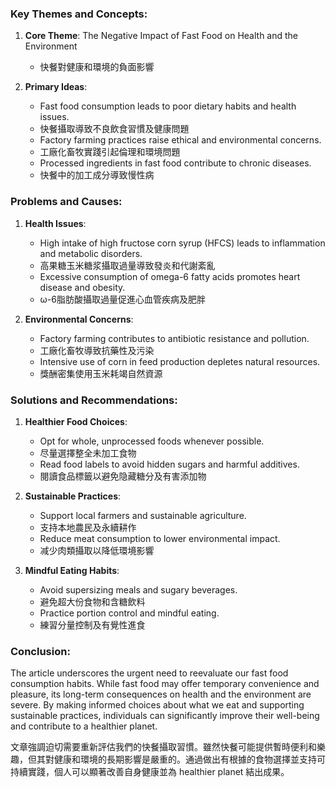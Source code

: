 ### Key Themes and Concepts:
1. **Core Theme**: The Negative Impact of Fast Food on Health and the Environment  
   - 快餐對健康和環境的負面影響
   
2. **Primary Ideas**:
   - Fast food consumption leads to poor dietary habits and health issues.
   - 快餐攝取導致不良飲食習慣及健康問題
   - Factory farming practices raise ethical and environmental concerns.
   - 工廠化畜牧實踐引起倫理和環境問題
   - Processed ingredients in fast food contribute to chronic diseases.
   - 快餐中的加工成分導致慢性病

### Problems and Causes:
1. **Health Issues**:
   - High intake of high fructose corn syrup (HFCS) leads to inflammation and metabolic disorders.
   - 高果糖玉米糖浆攝取過量導致發炎和代謝紊亂
   - Excessive consumption of omega-6 fatty acids promotes heart disease and obesity.
   - ω-6脂肪酸攝取過量促進心血管疾病及肥胖

2. **Environmental Concerns**:
   - Factory farming contributes to antibiotic resistance and pollution.
   - 工廠化畜牧導致抗藥性及污染
   - Intensive use of corn in feed production depletes natural resources.
   - 獎酬密集使用玉米耗竭自然資源

### Solutions and Recommendations:
1. **Healthier Food Choices**:
   - Opt for whole, unprocessed foods whenever possible.
   - 尽量選擇整全未加工食物
   - Read food labels to avoid hidden sugars and harmful additives.
   - 閱讀食品標籤以避免隐藏糖分及有害添加物

2. **Sustainable Practices**:
   - Support local farmers and sustainable agriculture.
   - 支持本地農民及永續耕作
   - Reduce meat consumption to lower environmental impact.
   - 减少肉類攝取以降低環境影響

3. **Mindful Eating Habits**:
   - Avoid supersizing meals and sugary beverages.
   - 避免超大份食物和含糖飲料
   - Practice portion control and mindful eating.
   - 練習分量控制及有覺性進食

### Conclusion:
The article underscores the urgent need to reevaluate our fast food consumption habits. While fast food may offer temporary convenience and pleasure, its long-term consequences on health and the environment are severe. By making informed choices about what we eat and supporting sustainable practices, individuals can significantly improve their well-being and contribute to a healthier planet.

文章強調迫切需要重新評估我們的快餐攝取習慣。雖然快餐可能提供暫時便利和樂趣，但其對健康和環境的長期影響是嚴重的。通過做出有根據的食物選擇並支持可持續實踐，個人可以顯著改善自身健康並為 healthier planet 結出成果。